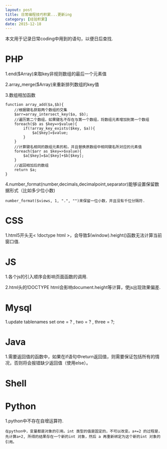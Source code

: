 ```yaml
---
layout: post
title: 日常编程技巧积累...更新ing
category: [经验积累]
date: 2015-12-18
---
```

本文用于记录日常coding中用到的语句，以便日后查找.
<!-- more -->


# PHP
1.end($Array)来取key非规则数组的最后一个元素值

2.array_merge($Array)来重新排列数组的key值

3.数组相加函数
	
	function array_add($a,$b){
		//根据键名获取两个数组的交集
		$arr=array_intersect_key($a, $b);
		//遍历第二个数组，如果键名不存在与第一个数组，将数组元素增加到第一个数组
		foreach($b as $key=>$value){
			if(!array_key_exists($key, $a)){
				$a[$key]=$value;
			}
		}
		//计算键名相同的数组元素的和，并且替换原数组中相同键名所对应的元素值
		foreach($arr as $key=>$value){
			$a[$key]=$a[$key]+$b[$key];
		}
		//返回相加后的数组
		return $a;
	}

4.number_format(number,decimals,decimalpoint,separator)能够设置保留数据形式（比如多少位小数)
	
	number_format($views, 1, ".", "")来保留一位小数，并且没有千位分隔符.
# CSS
1.html5开头无< !doctype html >，会导致$(window).height()函数无法计算当前窗口值.

# JS
1.各个js的引入顺序会影响页面函数的调用.

2.html头的!DOCTYPE html会影响document.height等计算，使js出现效果偏差.

# Mysql

1.update tablenames set one = ? , two = ? , three = ?;

# Java
1.需要返回值的函数中，如果在if语句中return返回值，则需要保证包括所有的情况，否则将会报错缺少返回值（使用else）。

# Shell

# Python
1.python中不存在自增运算符.
	
	在python中，变量都是对象的引用。int 类型的值是固定的，不可以改变。a+=2 的过程是，先计算a+2, 所得的结果存在一个新的int 对象，然后 a 再重新绑定为这个新的int 对象的引用。
